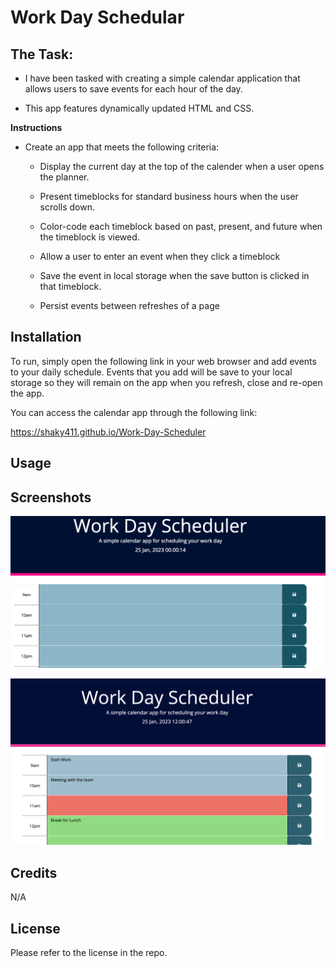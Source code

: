 # Work Day Schedular

## The Task:

* I have been tasked with creating a simple calendar application that allows users to save events for each hour of the day.

* This app features dynamically updated HTML and CSS.

**Instructions**

* Create an app that meets the following criteria:

    * Display the current day at the top of the calender when a user opens the planner.
 
    * Present timeblocks for standard business hours when the user scrolls down.
 
    * Color-code each timeblock based on past, present, and future when the timeblock is viewed.
 
    * Allow a user to enter an event when they click a timeblock

    * Save the event in local storage when the save button is clicked in that timeblock.

    * Persist events between refreshes of a page

## Installation

To run, simply open the following link in your web browser and add events to your daily schedule. Events that you add will be save to your local storage so they will remain on the app when you refresh, close and re-open the app.

You can access the calendar app through the following link:

https://shaky411.github.io/Work-Day-Scheduler

## Usage


## Screenshots

![Alt text](challenge/images/SCR-20230125-7.png)

![Alt text](challenge/images/SCR-20230125-goo.png)

## Credits

N/A

## License

Please refer to the license in the repo.